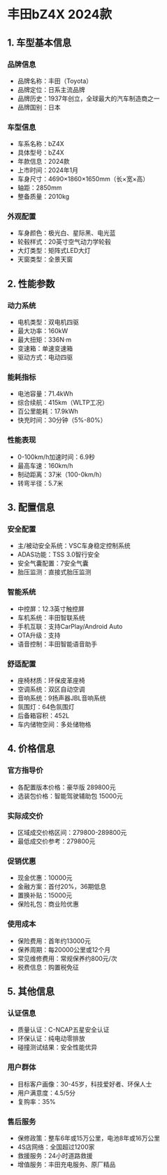 # 丰田bZ4X 2024款

## 1. 车型基本信息
### 品牌信息
- 品牌名称：丰田（Toyota）
- 品牌定位：日系主流品牌
- 品牌历史：1937年创立，全球最大的汽车制造商之一
- 品牌国别：日本

### 车型信息
- 车系名称：bZ4X
- 具体型号：bZ4X
- 年款信息：2024款
- 上市时间：2024年1月
- 车身尺寸：4690×1860×1650mm（长×宽×高）
- 轴距：2850mm
- 整备质量：2010kg

### 外观配置
- 车身颜色：极光白、星际黑、电光蓝
- 轮毂样式：20英寸空气动力学轮毂
- 大灯类型：矩阵式LED大灯
- 天窗类型：全景天窗

## 2. 性能参数
### 动力系统
- 电机类型：双电机四驱
- 最大功率：160kW
- 最大扭矩：336N·m
- 变速箱：单速变速箱
- 驱动方式：电动四驱

### 能耗指标
- 电池容量：71.4kWh
- 综合续航：415km（WLTP工况）
- 百公里能耗：17.9kWh
- 快充时间：30分钟（5%-80%）

### 性能表现
- 0-100km/h加速时间：6.9秒
- 最高车速：160km/h
- 制动距离：37米（100-0km/h）
- 转弯半径：5.7米

## 3. 配置信息
### 安全配置
- 主/被动安全系统：VSC车身稳定控制系统
- ADAS功能：TSS 3.0智行安全
- 安全气囊配置：7安全气囊
- 胎压监测：直接式胎压监测

### 智能系统
- 中控屏：12.3英寸触控屏
- 车机系统：丰田智联系统
- 手机互联：支持CarPlay/Android Auto
- OTA升级：支持
- 语音控制：丰田智能语音助手

### 舒适配置
- 座椅材质：环保皮革座椅
- 空调系统：双区自动空调
- 音响系统：9扬声器JBL音响系统
- 氛围灯：64色氛围灯
- 后备箱容积：452L
- 车内储物空间：多处储物格

## 4. 价格信息
### 官方指导价
- 各配置版本价格：豪华版 289800元
- 选装包价格：智能驾驶辅助包 15000元

### 实际成交价
- 区域成交价格区间：279800-289800元
- 最低成交价参考：279800元

### 促销优惠
- 现金优惠：10000元
- 金融方案：首付20%，36期低息
- 置换补贴：15000元
- 保险礼包：商业险优惠

### 使用成本
- 保险费用：首年约13000元
- 保养周期：每20000公里或12个月
- 常见维修费用：常规保养约800元/次
- 税费信息：购置税免征

## 5. 其他信息
### 认证信息
- 质量认证：C-NCAP五星安全认证
- 环保认证：纯电动零排放
- 碰撞测试结果：安全性能优异

### 用户群体
- 目标客户画像：30-45岁，科技爱好者、环保人士
- 用户满意度：4.5/5分
- 复购率：35%

### 售后服务
- 保修政策：整车6年或15万公里，电池8年或16万公里
- 4S店网络：全国超过1200家
- 救援服务：24小时道路救援
- 增值服务：丰田充电服务、原厂精品